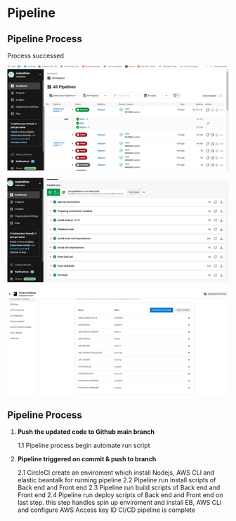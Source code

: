 # Pipeline

## Pipeline Process

Process successed

![CircleCI](https://github.com/mabothien/deployment-project/blob/main/udagram/docs/images/CircleCI.PNG?raw=true)

![CircleCI Passed Process](https://github.com/mabothien/deployment-project/blob/main/udagram/docs/images/circlePass.PNG?raw=true)


![Enviroment Variables](https://github.com/mabothien/deployment-project/blob/main/udagram/docs/images/circleSetting.PNG?raw=true)
## Pipeline Process

1. **Push the updated code to Github main branch**

    1.1 Pipeline process begin automate run script
2. **Pipeline triggered on commit & push to branch**

   2.1 CircleCI create an enviroment which install Nodejs, AWS CLI and elastic beantalk for running pipeline
   2.2 Pipeline run install scripts of Back end and Front end
   2.3 Pipeline run build scripts of Back end and Front end
   2.4 Pipeline run deploy scripts of Back end and Front end on last step. this step handles spin up enviroment and install EB, AWS CLI and configure AWS Access key ID
CI/CD pipeline is complete
